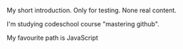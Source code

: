 My short introduction. Only for testing. None real content.

I'm studying codeschool course "mastering github".

My favourite path is JavaScript